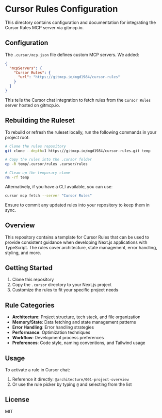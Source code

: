 # Cursor Rules Configuration

This directory contains configuration and documentation for integrating the Cursor Rules MCP server via gitmcp.io.

## Configuration

The `.cursor/mcp.json` file defines custom MCP servers. We added:

```json
{
  "mcpServers": {
    "Cursor Rules": {
      "url": "https://gitmcp.io/mgd1984/cursor-rules"
    }
  }
}
```

This tells the Cursor chat integration to fetch rules from the `Cursor Rules` server hosted on gitmcp.io.

## Rebuilding the Ruleset

To rebuild or refresh the ruleset locally, run the following commands in your project root:

```bash
# Clone the rules repository
git clone --depth=1 https://gitmcp.io/mgd1984/cursor-rules.git temp

# Copy the rules into the .cursor folder
cp -R temp/.cursor/rules .cursor/rules

# Clean up the temporary clone
rm -rf temp
```

Alternatively, if you have a CLI available, you can use:

```bash
cursor mcp fetch --server "Cursor Rules"
```

Ensure to commit any updated rules into your repository to keep them in sync.

## Overview

This repository contains a template for Cursor Rules that can be used to provide consistent guidance when developing Next.js applications with TypeScript. The rules cover architecture, state management, error handling, styling, and more.

## Getting Started

1. Clone this repository
2. Copy the `.cursor` directory to your Next.js project
3. Customize the rules to fit your specific project needs

## Rule Categories

- **Architecture**: Project structure, tech stack, and file organization
- **Memory/State**: Data fetching and state management patterns
- **Error Handling**: Error handling strategies
- **Performance**: Optimization techniques
- **Workflow**: Development process preferences
- **Preferences**: Code style, naming conventions, and Tailwind usage

## Usage

To activate a rule in Cursor chat:
1. Reference it directly: `@architecture/001-project-overview`
2. Or use the rule picker by typing `@` and selecting from the list

## License

MIT 